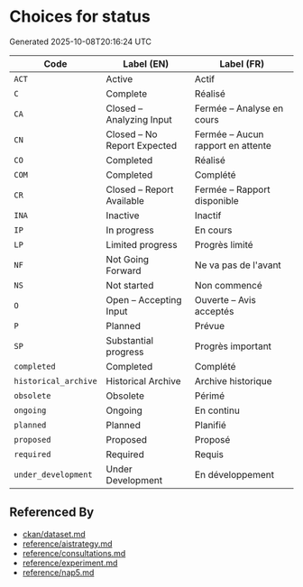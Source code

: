 # Choices for status

Generated 2025-10-08T20:16:24 UTC

| Code | Label (EN) | Label (FR) |
|------|------------|------------|
| `ACT` | Active | Actif |
| `C` | Complete | Réalisé |
| `CA` | Closed – Analyzing Input | Fermée – Analyse en cours |
| `CN` | Closed – No Report Expected | Fermée – Aucun rapport en attente |
| `CO` | Completed | Réalisé |
| `COM` | Completed | Complété |
| `CR` | Closed – Report Available | Fermée – Rapport disponible |
| `INA` | Inactive | Inactif |
| `IP` | In progress | En cours |
| `LP` | Limited progress | Progrès limité |
| `NF` | Not Going Forward | Ne va pas de l'avant |
| `NS` | Not started | Non commencé |
| `O` | Open – Accepting Input | Ouverte – Avis acceptés |
| `P` | Planned | Prévue |
| `SP` | Substantial progress | Progrès important |
| `completed` | Completed | Complété |
| `historical_archive` | Historical Archive | Archive historique |
| `obsolete` | Obsolete | Périmé |
| `ongoing` | Ongoing | En continu |
| `planned` | Planned | Planifié |
| `proposed` | Proposed | Proposé |
| `required` | Required | Requis |
| `under_development` | Under Development | En développement |


## Referenced By

- [ckan/dataset.md](../ckan/dataset.md)
- [reference/aistrategy.md](../reference/aistrategy.md)
- [reference/consultations.md](../reference/consultations.md)
- [reference/experiment.md](../reference/experiment.md)
- [reference/nap5.md](../reference/nap5.md)
